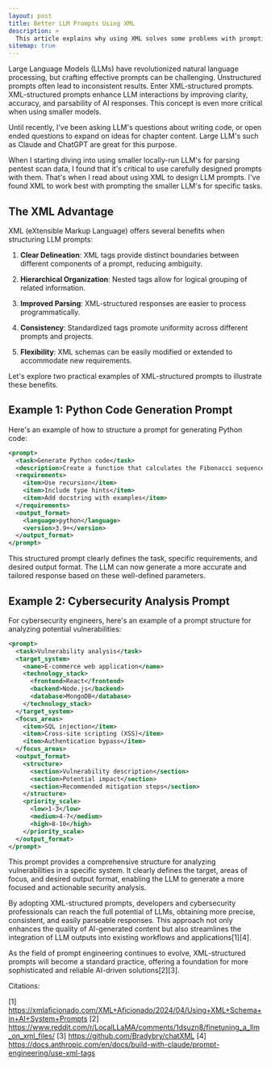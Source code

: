```yaml
---
layout: post
title: Better LLM Prompts Using XML
description: >
  This article explains why using XML solves some problems with prompting and provides better results from an LLM.
sitemap: true
---
```


Large Language Models (LLMs) have revolutionized natural language processing, but crafting effective prompts can be challenging. Unstructured prompts often lead to inconsistent results. Enter XML-structured prompts. XML-structured prompts enhance LLM interactions by improving clarity, accuracy, and parsability of AI responses. This concept is even more critical when using smaller models.

Until recently, I've been asking LLM's questions about writing code, or open ended questions to expand on ideas for chapter content. Large LLM's such as Claude and ChatGPT are great for this purpose. 

When I starting diving into using smaller locally-run LLM's for parsing pentest scan data, I found that it's critical to use carefully designed prompts with them. That's when I read about using XML to design LLM prompts. I've found XML to work best with prompting the smaller LLM's for specific tasks.

## The XML Advantage

XML (eXtensible Markup Language) offers several benefits when structuring LLM prompts:

1. **Clear Delineation**: XML tags provide distinct boundaries between different components of a prompt, reducing ambiguity.

2. **Hierarchical Organization**: Nested tags allow for logical grouping of related information.

3. **Improved Parsing**: XML-structured responses are easier to process programmatically.

4. **Consistency**: Standardized tags promote uniformity across different prompts and projects.

5. **Flexibility**: XML schemas can be easily modified or extended to accommodate new requirements.

Let's explore two practical examples of XML-structured prompts to illustrate these benefits.

## Example 1: Python Code Generation Prompt

Here's an example of how to structure a prompt for generating Python code:

```xml
<prompt>
  <task>Generate Python code</task>
  <description>Create a function that calculates the Fibonacci sequence up to a given number</description>
  <requirements>
    <item>Use recursion</item>
    <item>Include type hints</item>
    <item>Add docstring with examples</item>
  </requirements>
  <output_format>
    <language>python</language>
    <version>3.9+</version>
  </output_format>
</prompt>
```

This structured prompt clearly defines the task, specific requirements, and desired output format. The LLM can now generate a more accurate and tailored response based on these well-defined parameters.

## Example 2: Cybersecurity Analysis Prompt

For cybersecurity engineers, here's an example of a prompt structure for analyzing potential vulnerabilities:

```xml
<prompt>
  <task>Vulnerability analysis</task>
  <target_system>
    <name>E-commerce web application</name>
    <technology_stack>
      <frontend>React</frontend>
      <backend>Node.js</backend>
      <database>MongoDB</database>
    </technology_stack>
  </target_system>
  <focus_areas>
    <item>SQL injection</item>
    <item>Cross-site scripting (XSS)</item>
    <item>Authentication bypass</item>
  </focus_areas>
  <output_format>
    <structure>
      <section>Vulnerability description</section>
      <section>Potential impact</section>
      <section>Recommended mitigation steps</section>
    </structure>
    <priority_scale>
      <low>1-3</low>
      <medium>4-7</medium>
      <high>8-10</high>
    </priority_scale>
  </output_format>
</prompt>
```

This prompt provides a comprehensive structure for analyzing vulnerabilities in a specific system. It clearly defines the target, areas of focus, and desired output format, enabling the LLM to generate a more focused and actionable security analysis.

By adopting XML-structured prompts, developers and cybersecurity professionals can reach the full potential of LLMs, obtaining more precise, consistent, and easily parseable responses. This approach not only enhances the quality of AI-generated content but also streamlines the integration of LLM outputs into existing workflows and applications[1][4].

As the field of prompt engineering continues to evolve, XML-structured prompts will become a standard practice, offering a foundation for more sophisticated and reliable AI-driven solutions[2][3].

Citations:

[1] https://xmlaficionado.com/XML+Aficionado/2024/04/Using+XML+Schema+in+AI+System+Prompts
[2] https://www.reddit.com/r/LocalLLaMA/comments/1dsuzn8/finetuning_a_llm_on_xml_files/
[3] https://github.com/Bradybry/chatXML
[4] https://docs.anthropic.com/en/docs/build-with-claude/prompt-engineering/use-xml-tags